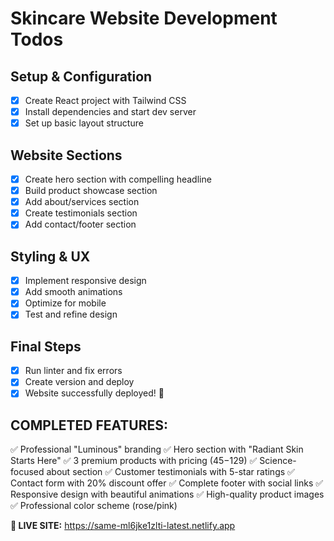 # Skincare Website Development Todos

## Setup & Configuration
- [x] Create React project with Tailwind CSS
- [x] Install dependencies and start dev server
- [x] Set up basic layout structure

## Website Sections
- [x] Create hero section with compelling headline
- [x] Build product showcase section
- [x] Add about/services section
- [x] Create testimonials section
- [x] Add contact/footer section

## Styling & UX
- [x] Implement responsive design
- [x] Add smooth animations
- [x] Optimize for mobile
- [x] Test and refine design

## Final Steps
- [x] Run linter and fix errors
- [x] Create version and deploy
- [x] Website successfully deployed! 🚀

## COMPLETED FEATURES:
✅ Professional "Luminous" branding
✅ Hero section with "Radiant Skin Starts Here"
✅ 3 premium products with pricing ($45-$129)
✅ Science-focused about section
✅ Customer testimonials with 5-star ratings
✅ Contact form with 20% discount offer
✅ Complete footer with social links
✅ Responsive design with beautiful animations
✅ High-quality product images
✅ Professional color scheme (rose/pink)

**🌟 LIVE SITE:** https://same-ml6jke1zlti-latest.netlify.app
